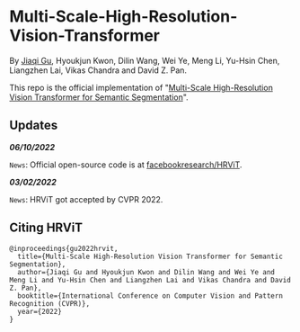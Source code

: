 # Multi-Scale-High-Resolution-Vision-Transformer
By [Jiaqi Gu](https://jeremiemelo.github.io/), Hyoukjun Kwon, Dilin Wang, Wei Ye, Meng Li, Yu-Hsin Chen, Liangzhen Lai, Vikas Chandra and David Z. Pan.

This repo is the official implementation of "[Multi-Scale High-Resolution Vision Transformer for Semantic Segmentation](https://arxiv.org/abs/2111.01236)".

## Updates
***06/10/2022***

`News`: Official open-source code is at [facebookresearch/HRViT](https://github.com/facebookresearch/HRViT).

***03/02/2022***

`News`: HRViT got accepted by CVPR 2022.

## Citing HRViT

```
@inproceedings{gu2022hrvit,
  title={Multi-Scale High-Resolution Vision Transformer for Semantic Segmentation},
  author={Jiaqi Gu and Hyoukjun Kwon and Dilin Wang and Wei Ye and Meng Li and Yu-Hsin Chen and Liangzhen Lai and Vikas Chandra and David Z. Pan},
  booktitle={International Conference on Computer Vision and Pattern Recognition (CVPR)},
  year={2022}
}
```
